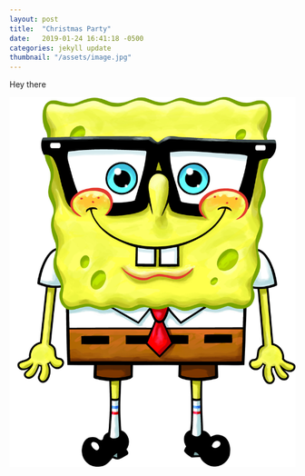 ```yaml
---
layout: post
title:  "Christmas Party"
date:   2019-01-24 16:41:18 -0500
categories: jekyll update
thumbnail: "/assets/image.jpg"
---
```

Hey there

![image](/assets/image.jpg)
